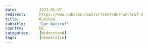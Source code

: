 ```yaml
---
date:          2021-01-07
redirect:      https://www.rubikon.news/artikel/der-weckruf-2
title:         Rubikon
subtitle:      'Der Weckruf'
country:       DE
categories:    [Widerstand]
tags:          [demokratie]
---
```

